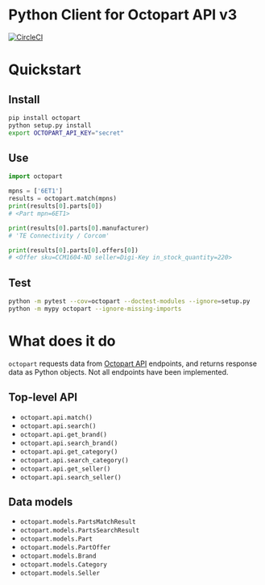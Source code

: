 Python Client for Octopart API v3
=================================

[![CircleCI](https://circleci.com/gh/tempoautomation/octopart.svg?style=svg&circle-token=aee3e352a57741869fc0d3a62a18d64b8f4f23f9)](https://circleci.com/gh/tempoautomation/octopart)


# Quickstart

## Install

```sh
pip install octopart
python setup.py install
export OCTOPART_API_KEY="secret"
```

## Use

```python
import octopart

mpns = ['6ET1']
results = octopart.match(mpns)
print(results[0].parts[0])
# <Part mpn=6ET1>

print(results[0].parts[0].manufacturer)
# 'TE Connectivity / Corcom'

print(results[0].parts[0].offers[0])
# <Offer sku=CCM1604-ND seller=Digi-Key in_stock_quantity=220>
```

## Test

```sh
python -m pytest --cov=octopart --doctest-modules --ignore=setup.py
python -m mypy octopart --ignore-missing-imports
```

# What does it do

`octopart` requests data from [Octopart API](https://octopart.com/api/docs/v3/rest-api) endpoints,
and returns response data as Python objects. Not all endpoints have been implemented.

## Top-level API

* `octopart.api.match()`
* `octopart.api.search()`
* `octopart.api.get_brand()`
* `octopart.api.search_brand()`
* `octopart.api.get_category()`
* `octopart.api.search_category()`
* `octopart.api.get_seller()`
* `octopart.api.search_seller()`

## Data models

* `octopart.models.PartsMatchResult`
* `octopart.models.PartsSearchResult`
* `octopart.models.Part`
* `octopart.models.PartOffer`
* `octopart.models.Brand`
* `octopart.models.Category`
* `octopart.models.Seller`
